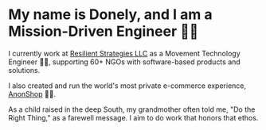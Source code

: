 <h1 align="left">My name is Donely, and I am a Mission-Driven Engineer 👨‍🔧</h1>

<p>
  I currently work at <a href="https://www.resilientstrategiesllc.com/">Resilient Strategies LLC</a> as a Movement Technology Engineer 👨‍💻, supporting 60+ NGOs with software-based products and solutions.
</p>

<p>
  I also created and run the world's most private e-commerce experience, <a href="https://anonshop.app/">AnonShop</a> 🕵🏿.
</p>

<p>
  As a child raised in the deep South, my grandmother often told me, "Do the Right Thing," as a farewell message. I aim to do work that honors that ethos.
</p>
